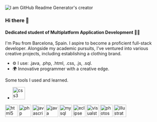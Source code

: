 ![I am GitHub Readme Generator's creator](https://i.ibb.co/GRc4S5W/Capa-2.jpg)
### Hi there 👋
#### Dedicated student of Multiplatform Application Development 🧑‍🎓

I'm Pau from Barcelona, Spain. I aspire to become a proficient full-stack developer. Alongside my academic pursuits, I've ventured into various creative projects, including establishing a clothing brand.

- ⚙️ I use: .java, .php, .html, .css, .js, .sql.
- 🌍 Innovative programmer with a creative edge.

Some tools I used and learned.
- <img src='https://cdn.jsdelivr.net/gh/devicons/devicon@latest/icons/css3/css3-plain-wordmark.svg' alt='css3' height='40'>
<img src='https://cdn.jsdelivr.net/gh/devicons/devicon@latest/icons/html5/html5-plain-wordmark.svg' alt='html5' height='40'>
<img src='https://cdn.jsdelivr.net/gh/devicons/devicon@latest/icons/php/php-plain.svg' alt='php' height='40'>
<img src='https://cdn.jsdelivr.net/gh/devicons/devicon@latest/icons/javascript/javascript-plain.svg' alt='javascript' height='40'>
<img src='https://cdn.jsdelivr.net/gh/devicons/devicon@latest/icons/java/java-plain-wordmark.svg' alt='java' height='40'>
<img src='https://cdn.jsdelivr.net/gh/devicons/devicon@latest/icons/mysql/mysql-plain-wordmark.svg' alt='mysql' height='40'>
<img src='https://cdn.jsdelivr.net/gh/devicons/devicon@latest/icons/eclipse/eclipse-original.svg' alt='eclipse' height='40'>
<img src='https://cdn.jsdelivr.net/gh/devicons/devicon@latest/icons/visualstudio/visualstudio-plain.svg' alt='visualstudiocode' height='40'>
<img src='https://cdn.jsdelivr.net/gh/devicons/devicon@latest/icons/photoshop/photoshop-plain.svg' alt='photoshop' height='40'>
<img src='https://cdn.jsdelivr.net/gh/devicons/devicon@latest/icons/illustrator/illustrator-plain.svg' alt='illustrator' height='40'>



